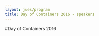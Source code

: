 ```yaml
---
layout: jues/program
title: Day of Containers 2016 - speakers
---
```

#Day of Containers 2016

<!--
## Kohsuke Kawaguchi
{: #kohsuke}

###### Chief Technology Officer, CloudBees and Jenkins Creator

#### Speak: [Keynote, State of the Union](/program#state_of_union)

#### Speak: [two for one](/program#two_for_one)

![Kohsuke Kawaguchi](/images/speakers/kohsuke-14.jpg){: .portrait}Kohsuke wrote the majority of the Jenkins core single-handedly. Kohsuke has more than 10 years of extensive software development experience, ranging from Java to C++, .NET to x64 assembly, as well as systems expertise on several platforms, including Windows, Linux and Solaris. This broad range of experience was a key enabler in the development of various advanced features of Jenkins. Kohsuke is now Chief Technology Officer at CloudBees and an active member of the Jenkins User Conference Governance Committee.<br clear="both">



## Lars Kruse
{: #kruse}

###### Continuous Delivery Coach, Praqma

#### Speak: [Pretested Integration in Jenkins CI](/program#pretested_integration)

![Lars Kruse](/images/speakers/lars_kruse.jpg){: .portrait} Lars Kruse is partner and co-founder of Praqma, a consultancy bureau specialized in services within optimization of software development processes and maintenance and development of Open Source tools for this purpose. Lars holds a M.Sc in computer science and communication theory and has many years of experience in software configuration management, processes automation, quality assurance and agile software development.<br clear="both">


## Per-Arnold Blåsmo
{: #blaasmo}

###### Software craftsman, Atmel Corporation

#### Speak: [Pretested Integration in Jenkins CI](/program#pretested_integration)



![Per Arnold Blåsmo](/images/speakers/per-arnold.png){: .portrait} Department and Project Manager within software development and design in a wide variety of business areas such as transport, telecom, banking, mobile devices, and micro controllers. with focus on software for both embedded applications and for user applications. Currently responsible for deploying Continuous Deployment trough Atmel Corporation and the tool stack that supports it.<br clear="both">


## Jonas Bovin
{: #bovin}

###### Technical Consultant, Vitec ALOC

#### Speak: [Using Jenkins as a component](/program#jci_as_component)

![Jonas Bovin](/images/speakers/Jonas_Bovin.jpg){: .portrait} I am a software engineer and have been working with Java since 1997.The 'eXtreme Programming' wave piqued my interest for continuous build/integration and automated testing. I have been implementing automated build system and processes around test and SCM; first for Bankdata and currently for Vitec ALOC. SCM and SCM Patterns has been the main focus for years and I am a Certified Professional Software Configuration Manager (iNTCCM). Jenkins has been a valuable ally of mine since 2008.<br clear="both">

## Timo Stollenwerk
{: #stollenwerk}

###### Developer, Plone Foundation

#### Speak: [The butler and the snake](/program#butler_snake)

![Timo Stollenwerk](/images/speakers/timo.stollenwerk.jpg){: .portrait} Timo Stollenwerk is a Python web developer and a Zope/Plone core developer. He is responsible for the Plone testing and continuous integration team.<br clear="both">

## Adriaan de Jonge
{: #de_jonge}

###### Principal Consultant, XebiaLabs

#### Speak: [What is your next step in Continuous Delivery?](/program#next_step)

![Adriaan de Jonge](/images/speakers/adriaan.png){: .portrait} Adriaan de Jonge is Principal Consultant at Xebia since 2012 and a fellow of XebiaLabs. He is co-author of The Manager's Guide to Continuous Delivery, which was published in 2014. He also wrote two developer guides about web technology, published by Addison-Wesley in 2011 and 2012. Adriaan was a speaker at PipelineConf London 2014, DevOps Summit Amsterdam 2014, JavaOne India 2013 in Scandinavian Developer Conference 2012.<br clear="both">

## Kræn Hansen
{: #hansen}

###### Chief Technology Officer & Co-founder, BIT BLUEPRINT

#### Speak: [Using Jenkins for metadata harvesting on DR's danskkulturarv.dk](/program#metadata)

![Kræn Hansen](/images/speakers/kraenhansen.jpg){: .portrait} Kræn has been programming from age 12, before he even knew the name of he was doing. Kræn helps organisations realize the full potential of the Open Source and data paradigms, through the IT consultancy, BIT BLUEPRINT, that he co-founded in 2013.
BIT BLUEPRINT does strategic consultancy and technical development to help their customers: Boost creativity, Increase flexibility, and Reduce costs. Kræn holds a master's degree in computer science from DTU.<br clear="both">

## Nicholas De Loof
{: #de_loof}

###### Hacker, CloudBees

#### Speak [Jenkins Meets Docker](/program#docker)

![Nicholas De Loof](/images/speakers/NicholasDeLoof.jpg){: .portrait} Nicolas De Loof has been a Java Architect for 15 years in French IT Services companies. He's now hacking at CloudBees having fun with hype technologies like Docker and micro-services architectures.<br clear="both">

## Nicholaj Ougaard
{: #ougaard}

###### Java & tool specialist, Topdanmark

#### Speak [CI-push - The awesome and right way to do CI](/program#rightway)

![Nicholaj Ougaard](/images/speakers/Nicholajougaard.jpg){: .portrait} Nikolaj Ougaard has over 25 years development experience, the latest 10 years within the Java and decentral world. He has worked on implementing and presenting large scale processes and tools for a number of large organisations in the financial sector.<br clear="both">

## Niels Bech Nielsen
{: #nielsen}

###### Senior Consultant, Nine Consult

#### Speak [Manage your jobs with Job DSL](/program#dsl)

![Niels Bech Nielsen](/images/speakers/NielsBech.jpg){: .portrait} Niels Bech Nielsen is a pragmatic software developer with experience in all parts of agile software development, which includes continuous integration and delivery. Apart from delivering software projects for larger clients Niels is also an active committer of open source, and have even provided patches for many jenkins plugins.<br clear="both">

## Robert Sandell
{: #sandell}

###### Staff Engineer, Sony Mobile Communications

#### Speak [Taking Measures](/program#measures)

![Robers Sandell](/images/speakers/RobertSandell.jpg){: .portrait} Robert develops and maintains the Jenkins installations at Sony Mobile. He has been a Jenkins community member since 2010 and is maintainer of several plugins like the Gerrit Trigger and Build Failure Analyzer. Perhaps most importantly, he is an enjoyer of fine Calvados.<br clear="both">

## Andreas Rehn
{: #rehn}

###### Continuous Delivery Coach, Diabol

#### Speak [Building a Service Platform](/program#serviceplatform)

![Andreas Rehn](/images/speakers/andreasrehn.jpg){: .portrait} Andreas is an Enterprise Architect and a strong advocate for Continuous Delivery, DevOps, Agile, and Lean methods in systems development. With extensive experience in many disciplines of software development and a solid understanding of process, information and management theories and practises; he’s dedicated to help customers implement Continuous Delivery and transform their business by adopting new methods for efficient and modern software development. Andreas has driven several successful projects for implementing Continuous Delivery that produced amazing results and likes to share both technical and non-tech details and lessons learned.<br clear="both">

## Sven Erik Knopp
{: #knopp}

###### Technical Marketing Manager, Perforce

#### Speak [Why Version Control requires CI - and CI Version Control](/program#versioncontrol)

![Sven Erik Knopp](/images/speakers/sven.jpg){: .portrait} Sven Erik Knop is a technical marketing manager at Perforce Software, a vendor of version management technology. He has a background in physics, programming, and database administration, and trains Perforce customers on a large variety of topics. He resides in the UK and is on Twitter at @p4sven.<br clear="both">

## Robert Hostlowsky
{: #hostlowsky}

###### Senior IT Consultant, Codecentric AG

#### Speak [High Quality Plugins](/program#plugins)

![Robert Hostlowsky](/images/speakers/hostlowsky.jpg){: .portrait} Robert Hostlowsky works at Codecentric AG in Munich as a coach, helping other developers to improve on topics like code quality and efficient development methods.
Developing for more than 15 years in different roles, he knows different aspects of building software quite well.
He has been using Hudson/Jenkins since 2007, always with lots of additional plugins installed.
While developing an in-house build management tool for huge projects in a medical business, he had the chance to learn the positive impact of high quality on reliability and maintainability.
Currently, Robert has a focus on improving test automation, mainly to reduce cycle-time in continuous delivery.<br clear="both">

## Christian Langmann
{: #langmann}

###### Solution Consultant, Codecentric AG

#### Speak [High Quality Plugins](/program#plugins)

![Christian Langmann](/images/speakers/langmann.jpg){: .portrait} Christian Langmann is Solution Consultant at Codecentric AG. His main topics are Continuous Integration, Continuous Deployment, culminating in Continuous Delivery. Before working at codecentric, Christian has years of experience in small and large projects as a consultant for EAI and SOA and working in different environments and programming languages. He has developed plugins for different ecosystems, most of them in the area of Continuous Delivery.<br clear="both">

## Alex Manly
{: #manly}

###### VP Product Development, MidVision

### Speak [Stairway to Heaven: Ten Best Practices for Enterprise Continuous Delivery](/program#stairway)

![Alex Manly](/images/speakers/manly.jpg){: .portrait} Alex is VP Product Development at MidVision. He has over 15 years' product development, consulting and enterprise scale IT automation transformation experience. He is a recognized domain expert in continuous integration and delivery including many of the open source and commercial toolsets used to help Developers and Operations Teams get things done. He has been instrumental in helping MidVision to be recognized globally for RapidDeploy, the leading enterprise application release automation platform. He has worked with many global customers across financial services, healthcare, government and retail to help with achieving their continuous delivery and DevOps goals.<br clear="both">

## Klaus Marius Hansen
{: #mariushansen}

###### Professor of software development, Department of Computer Science - University of Copenhagen

### Speak [Configuration management and Continuous Integration (and Jenkins) in teaching](/program#teaching)

![Klaus Marius Hansen](/images/speakers/khm.jpg){: .portrait} Klaus Marius Hansen is a full professor of software development at the Department of Computer Science (DIKU), University of Copenhagen. From 2008-2010, Klaus was a full professor of software engineering at University of Iceland and prior to that, he was associate professor at Aarhus University from 2004-2008 where he also obtained his PhD.

Klaus Marius Hansen’s research interests are within software development, in particular in software architecture, development processes, and software ecosystems. Klaus has most recently been involved in research in and development of a software ecosystems for the healthcare domain. Dating back from 1997, Klaus has a long history of collaboration projects with (software) industry; a collaboration that has provided much inspiration for his research.<br clear="both">
-->
